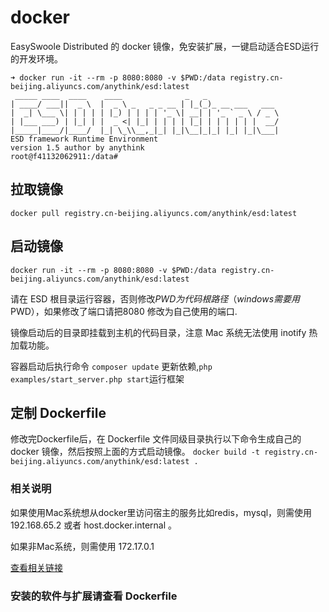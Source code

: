 # docker
EasySwoole Distributed 的 docker 镜像，免安装扩展，一键启动适合ESD运行的开发环境。

```
➜ docker run -it --rm -p 8080:8080 -v $PWD:/data registry.cn-beijing.aliyuncs.com/anythink/esd:latest
 _____ ____  ____    ____              _   _
| ____/ ___||  _ \  |  _ \ _   _ _ __ | |_(_)_ __ ___   ___
|  _| \___ \| | | | | |_) | | | | '_ \| __| | '_ ` _ \ / _ \
| |___ ___) | |_| | |  _ <| |_| | | | | |_| | | | | | |  __/
|_____|____/|____/  |_| \_\\__,_|_| |_|\__|_|_| |_| |_|\___|
ESD framework Runtime Environment
version 1.5 author by anythink
root@f41132062911:/data# 
```


## 拉取镜像

 `docker pull registry.cn-beijing.aliyuncs.com/anythink/esd:latest` 

## 启动镜像

 `docker run -it --rm -p 8080:8080 -v $PWD:/data registry.cn-beijing.aliyuncs.com/anythink/esd:latest` 
 
请在 ESD 根目录运行容器，否则修改$PWD为代码根路径（windows需要用%cd%替换$PWD），如果修改了端口请把8080 修改为自己使用的端口.

镜像启动后的目录即挂载到主机的代码目录，注意 Mac 系统无法使用 inotify 热加载功能。

容器启动后执行命令 `composer update` 更新依赖,`php examples/start_server.php start`运行框架
 
 
 ## 定制 Dockerfile
 
 修改完Dockerfile后，在 Dockerfile 文件同级目录执行以下命令生成自己的docker 镜像，然后按照上面的方式启动镜像。
 `docker build -t registry.cn-beijing.aliyuncs.com/anythink/esd:latest . `
 
 
 ### 相关说明
 
 如果使用Mac系统想从docker里访问宿主的服务比如redis，mysql，则需使用 192.168.65.2 或者 host.docker.internal 。
 
 如果非Mac系统，则需使用 172.17.0.1
 
 [查看相关链接](https://docs.docker.com/docker-for-mac/networking/#there-is-no-docker0-bridge-on-macos)

 

 ### 安装的软件与扩展请查看 Dockerfile
 

